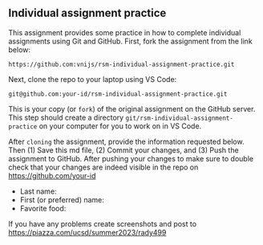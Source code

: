## Individual assignment practice

This assignment provides some practice in how to complete individual assignments using Git and GitHub. First, fork the assignment from the link below:

`https://github.com:vnijs/rsm-individual-assignment-practice.git`

Next, clone the repo to your laptop using VS Code:

`git@github.com:your-id/rsm-individual-assignment-practice.git`

This is your copy (or `fork`) of the original assignment on the GitHub server. This step should create a directory `git/rsm-individual-assignment-practice` on your computer for you to work on in VS Code.

After `cloning` the assignment, provide the information requested below. Then (1) Save this md file, (2) Commit your changes, and (3) Push the assignment to GitHub. After pushing your changes to make sure to double check that your changes are indeed visible in the repo on <https://github.com/your-id>

* Last name:
* First (or preferred) name:
* Favorite food:

If you have any problems create screenshots and post to <https://piazza.com/ucsd/summer2023/rady499>
